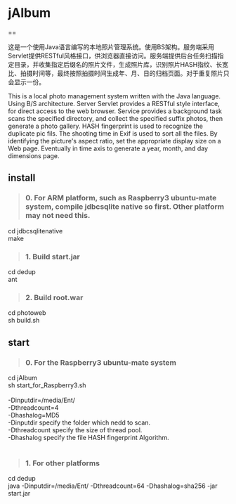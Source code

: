# jAlbum

==

这是一个使用Java语言编写的本地照片管理系统。使用BS架构。服务端采用Servlet提供RESTful风格接口，供浏览器直接访问。服务端提供后台任务扫描指定目录，并收集指定后缀名的照片文件，生成照片库，识别照片HASH指纹、长宽比、拍摄时间等，最终按照拍摄时间生成年、月、日的归档页面。对于重复照片只会显示一份。

This is a local photo management system written with the Java language. Using B/S architecture. Server Servlet provides a RESTful style interface, for direct access to the web browser. Service provides a background task scans the specified directory, and collect the specified suffix photos, then generate a photo gallery. HASH fingerprint is used to recognize the duplicate pic fils. The shooting time in Exif is used to sort all the files. By identifying the picture's aspect ratio, set the appropriate display size on a Web page. Eventually in time axis to generate a year, month, and day dimensions page.

## install
>### 0. For ARM platform, such as Raspberry3 ubuntu-mate system, compile jdbcsqlite native so first. Other platform may not need this.
cd jdbcsqlitenative<br/>
make

>### 1. Build start.jar
cd dedup
<br/>
ant 

>### 2. Build root.war
cd photoweb<br/>
sh build.sh


## start
>### 0. For the Raspberry3 ubuntu-mate system
cd jAlbum<br/>
sh start_for_Raspberry3.sh
<br/><br/>
-Dinputdir=/media/Ent/<br/>
-Dthreadcount=4<br/>
-Dhashalog=MD5<br/>
-Dinputdir specify the folder which nedd to scan.<br/>
-Dthreadcount specify the size of thread pool.<br/>
-Dhashalog specify the file HASH fingerprint Algorithm.<br/>
<br/>

>### 1. For other platforms 
cd dedup<br/>
java -Dinputdir=/media/Ent/ -Dthreadcount=64 -Dhashalog=sha256 -jar start.jar





